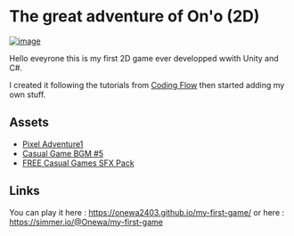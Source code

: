 # The great adventure of On'o (2D)

[![image](https://user-images.githubusercontent.com/53059733/146869836-78838d6c-0f72-4389-ba94-09df7b0ca63e.png)](https://onewa2403.github.io/my-first-game/)

Hello eveyrone this is my first 2D game ever developped wwith Unity and C#.

I created it following the tutorials from [Coding Flow](https://www.youtube.com/c/CodinginFlow) then started adding my own stuff.

## Assets
- [Pixel Adventure1](https://assetstore.unity.com/packages/2d/characters/pixel-adventure-1-155360)
- [Casual Game BGM #5](https://assetstore.unity.com/packages/audio/music/casual-game-bgm-5-135943)
- [FREE Casual Games SFX Pack](https://assetstore.unity.com/packages/audio/sound-fx/free-casual-game-sfx-pack-54116)

## Links
You can play it here : https://onewa2403.github.io/my-first-game/ or here : https://simmer.io/@Onewa/my-first-game
